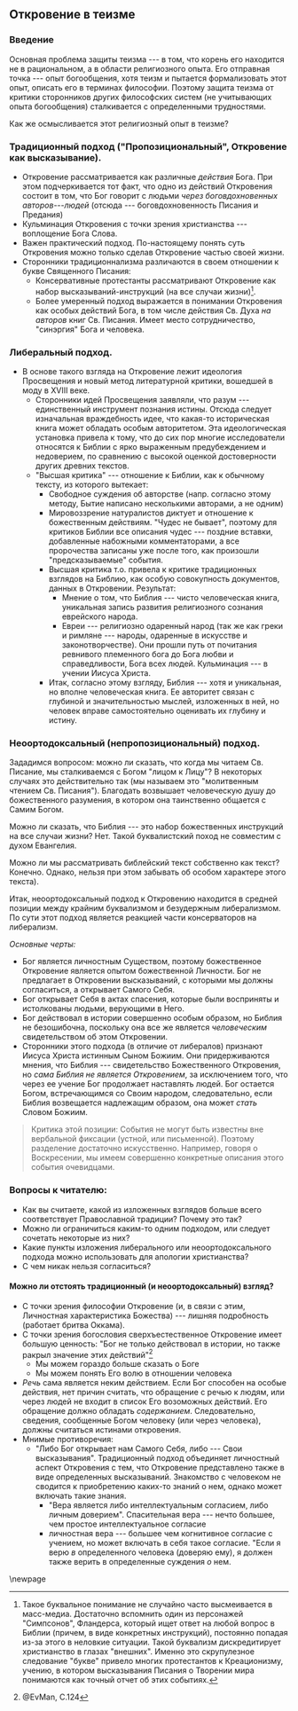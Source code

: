 ## Откровение в теизме


### Введение

Основная проблема защиты теизма --- в том, что корень его находится не в рациональном, а в области религиозного опыта. Его отправная точка --- опыт богообщения, хотя теизм и пытается формализовать этот опыт, описать его в терминах философии. Поэтому защита теизма от критики сторонников других философских систем (не учитывающих опыта богообщения) сталкивается с определенными трудностями. 

<!---Сложно себе представить общение с пантеистическим, безличностным божеством--->

Как же осмысливается этот религиозный опыт в теизме?

### Традиционный подход ("Пропозициональный", Откровение как высказывание).

* Откровение рассматривается как различные *действия* Бога. При этом подчеркивается тот факт, что одно из действий Откровения состоит в том, что Бог говорит с людьми *через боговдохновенных авторов---людей* (отсюда --- боговдохновенность Писания и Предания)
* Кульминация Откровения с точки зрения христианства --- воплощение Бога Слова.
* Важен практический подход. По-настоящему понять суть Откровения можно только сделав Откровение частью своей жизни.
* Сторонники традиционнализма различаются в своем отношении к букве Священного Писания: 
    * Консервативные протестанты рассматривают Откровение как набор высказываний-инструкций (на все случаи жизни)[^25]. 
    * Более умеренный подход выражается в понимании Откровения как особых действий Бога, в том числе действия Св. Духа *на авторов* книг Св. Писания. Имеет место сотрудничество, "синэргия" Бога и человека.

### Либеральный подход.

* В основе такого взгляда на Откровение лежит идеология Просвещения и новый метод литературной критики, вошедшей в моду в XVIII веке.
    * Сторонники идей Просвещения заявляли, что разум --- единственный инструмент познания истины.
      Отсюда следует изначальная враждебность идее, что какая-то историческая книга может обладать особым авторитетом. Эта идеологическая установка привела к тому, что до сих пор многие исследователи относятся к Библии с ярко выраженным предубеждением и недоверием, по сравнению с высокой оценкой достоверности других древних текстов. 
    * "Высшая критика" --- отношение к Библии, как к обычному тексту, из которого вытекает:
        * Свободное суждения об авторстве (напр. согласно этому методу, Бытие написано несколькими авторами, а не одним)
        * Мировоззрение натуралистов диктует и отношение к божественным действиям. "Чудес не бывает", поэтому для критиков Библии все описания чудес --- поздние вставки, добавленные набожными комментаторами, а все пророчества записаны уже после того, как произошли "предсказываемые" события. 
        * Высшая критика т.о. привела к критике традиционных взглядов на Библию, как особую совокупность документов, данных в Откровении. Результат: 
            * Мнение о том, что Библия --- чисто человеческая книга, уникальная запись развития религиозного сознания еврейского народа.
            * Евреи --- религиозно одаренный народ (так же как греки и римляне --- народы, одаренные в искусстве и законотворчестве). Они прошли путь от почитания ревнивого племенного бога до Бога любви и справедливости, Бога всех людей. Кульминация --- в учении Иисуса Христа.
        * Итак, согласно этому взгляду, Библия --- хотя и уникальная, но вполне человеческая книга. Ее авторитет связан с глубиной и значительностью мыслей, изложенных в ней, но человек вправе самостоятельно оценивать их глубину и истину.

### Неоортодоксальный (непропозициональный) подход. 

Зададимся вопросом: можно ли сказать, что когда мы читаем Св. Писание, мы сталкиваемся с Богом "лицом к Лицу"? В некоторых случаях это действительно так (мы называем это "молитвенным чтением Св. Писания"). Благодать возвышает человеческую душу до божественного разумения, в котором она таинственно общается с Самим Богом.

Можно ли сказать, что Библия --- это набор божественных инструкций на все случаи жизни? Нет. Такой буквалистский поход не совместим с духом Евангелия.

Можно ли мы рассматривать библейский текст собственно как текст? Конечно. Однако, нельзя при этом  забывать об особом характере этого текста).

Итак, неоортодоксальный подход к Откровению находится в средней позиции между крайним буквализмом и безудержным либерализмом. По сути этот подход является реакцией части консерваторов на либерализм. 

<!--- Даже можем выявить некоторые нестыковки. У св. отцов прошлого заметно стремление показать что в Библии совсем нет противоречий. Например, у св. Иоанна Златоуста встречаются довольно натянутые попытки примирить некоторые малозначительные расхождения у евангелистов. Хотя сам же св. Иоанн говорит о том, что евангелисты едины в главном и расходятся в маловажном.
цитату сюда! --->

*Основные черты:*

* Бог является личностным Существом, поэтому божественное Откровение является опытом божественной Личности. Бог не предлагает в Откровении высказываний, с которыми мы должны согласиться, а открывает Самого Себя.
* Бог открывает Себя в актах спасения, которые были восприняты и истолкованы людьми, верующими в Него.
* Бог действовал в истории совершенно особым образом, но Библия не безошибочна, поскольку она все же является _человеческим_ свидетельством об этом Откровении.
* Сторонники этого подхода (в отличие от либералов) признают Иисуса Христа истинным Сыном Божиим. Они придерживаются мнения, что Библия --- свидетельство Божественного Откровения, но *сама Библия не является Откровением*, за исключением того, что через ее учение Бог продолжает наставлять людей. Бог остается Богом, встречающимся со Своим народом, следовательно, если Библия возвещается надлежащим образом, она может *стать* Словом Божиим.

>Критика этой позиции: События не могут быть известны вне вербальной фиксации (устной, или письменной). Поэтому разделение достаточно искусственно. Например, говоря о Воскресении, мы имеем совершенно конкретные описания этого события очевидцами.

### Вопросы к читателю:

* Как вы считаете, какой из изложенных взглядов больше всего соответствует Православной традиции? Почему это так?
* Можно ли ограничиться каким-то одним подходом, или следует сочетать некоторые из них?
* Какие пункты изложения либерального или неоортодоксального подхода можно использовать для апологии христианства? 
* С чем никак нельзя согласиться?

#### Можно ли отстоять традиционный (и неоортодоксальный) взгляд?

* С точки зрения философии Откровение (и, в связи с этим, Личностная характеристика Божества) --- лишняя подробность (работает бритва Оккама).
* С точки зрения богословия сверхъестественное Откровение имеет большую ценность: "Бог не только действовал в истории, но также ракрыл значение этих действий"[^26] 
    * Мы можем гораздо больше сказать о Боге
    * Мы можем понять Его волю в отношении человека
* _Речь_ сама является неким действием. Если Бог способен на особые действия, нет причин считать, что обращение с речью к людям, или через людей не входит в список Его возоможных действий. Его обращение должно обладать _содержанием_. Следовательно, сведения, сообщенные Богом человеку (или через человека), должны считаться истинами откровения. 
* Мнимые противоречия: 
    * "Либо Бог открывает нам Самого Себя, либо --- Свои высказывания". Традиционный подход объединяет личностный аспект Откровения с тем, что Откровение представлено также в виде определенных высказываний. Знакомство с человеком не сводится к приобретению каких-то знаний о нем, однако может включать такие знания.
        * "Вера является либо интеллектуальным согласием, либо личным доверием". Спасительная вера --- нечто большее, чем простое интеллектуальное согласие
        * личностная вера --- большее чем когнитивное согласие с учением, но может включать в себя такое согласие. "Если я верю _в_ определенного человека (доверяю ему), я должен также верить в определенные суждения _о_ нем.

<!---            * Дело, видимо в том, что не всякий человек обладает достаточными духовными силами для того, чтобы вместить возможно больший опыт богообщения и самостоятельно формулировать полученные представления ("нет человеческих слов"), сказать, каким является Бог (например, только отдельные святые сподобились созерцания св. Троицы при жизни и еще меньшее число нашло подходящие человеческие слова, чтобы хоть как-то выразить эту Реальность). С другой стороны важнейшая вещь - спасение человека, и именно для этого необходимы конкретные заповеди и утверждения (к тому же, человек способен забывать о Боге и его заповедях. У Златоуста постоянный призыв к памятованию Бога, изучению его заповедей (для того, чтобы исполнять). Словесные сообщения нужны для того же, для возвышения ума к Богу и исправления жизни.
%% опыт богообщения (напр. евангелистов) → Св. Писание → опыт богообщения (человек, читающий Св. Писание)
%% человек способен прийти к вере рациональным путем, но в конце этого пути необходим опыт Бога и только тогда человек получает возможность полноценной религиозной жизни. --->

[^25]: Такое буквальное понимание не случайно часто высмеивается в масс-медиа. Достаточно вспомнить один из персонажей "Симпсонов", Фландерса, который ищет ответ на любой вопрос в Библии (причем, в виде конкретных инструкций), постоянно попадая из-за этого в неловкие ситуации. Такой буквализм дискредитирует христианство в глазах "внешних". Именно это скрупулезное следование "букве" привело многих протестантов к Креационизму, учению, в котором высказывания Писания о Творении мира понимаются как точный отчет об этих событиях.

[^26]: @EvMan, С.124

\newpage

